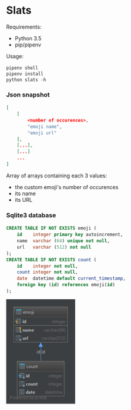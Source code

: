 # Slats


Requirements:
- Python 3.5
- pip/pipenv


Usage:

```shell
pipenv shell
pipenv install
python slats -h
```

### Json snapshot

```json
[
    [
        <number of occurences>,
        "emoji name",
        "emoji url"
    ],
    [...],
    [...]
    ...
]
```
Array of arrays containing each 3 values:
- the custom emoji's number of occurences
- its name
- its URL

### Sqlite3 database

```sql
CREATE TABLE IF NOT EXISTS emoji (
    id    integer primary key autoincrement,
    name  varchar (64) unique not null,
    url   varchar (512) not null
);
CREATE TABLE IF NOT EXISTS count (
    id    integer not null,
    count integer not null,
    date  datetime default current_timestamp,
    foreign key (id) references emoji(id)
);
```

![diagram](diagram.png "Database diagram")
